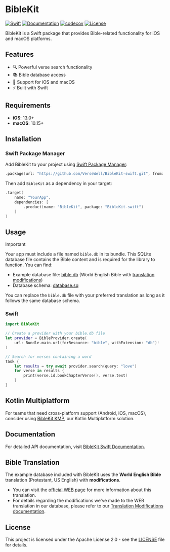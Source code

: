 # BibleKit

[![Swift](https://img.shields.io/badge/Swift-6.0-orange.svg)](https://swift.org)
[![Documentation](https://img.shields.io/badge/docs-DocC-green)](https://versewell.github.io/BibleKit-swift)
[![codecov](https://codecov.io/gh/VerseWell/BibleKit-swift/branch/main/graph/badge.svg)](https://codecov.io/gh/VerseWell/BibleKit-swift)
[![License](https://img.shields.io/badge/License-Apache%202.0-blue.svg)](LICENSE)

BibleKit is a Swift package that provides Bible-related functionality for iOS and macOS platforms.

## Features

- 🔍 Powerful verse search functionality
- 📚 Bible database access
- 📱 Support for iOS and macOS
- ⚡️ Built with Swift

## Requirements

- **iOS**: 13.0+
- **macOS**: 10.15+

## Installation

### Swift Package Manager

Add BibleKit to your project using [Swift Package Manager](https://swift.org/package-manager/):

```swift
.package(url: "https://github.com/VerseWell/BibleKit-swift.git", from: "0.1.0")
```

Then add `BibleKit` as a dependency in your target:

```swift
.target(
    name: "YourApp",
    dependencies: [
        .product(name: "BibleKit", package: "BibleKit-swift")
    ]
)
```

## Usage

> [!IMPORTANT]
> Your app must include a file named `bible.db` in its bundle. This SQLite database file contains the Bible content and is required for the library to function. You can find:
> - Example database file: [bible.db](iOSApp/iOSApp/bible.db) (World English Bible with [translation modifications](#bible-translation))
> - Database schema: [database.sq](Sources/BibleKitDB/VerseDataSource.swift#L44)
>
> You can replace the `bible.db` file with your preferred translation as long as it follows the same database schema.

### Swift

```swift
import BibleKit

// Create a provider with your bible.db file
let provider = BibleProvider.create(
    url: Bundle.main.url(forResource: "bible", withExtension: "db")!
)

// Search for verses containing a word
Task {
    let results = try await provider.search(query: "love")
    for verse in results {
        print(verse.id.bookChapterVerse(), verse.text)
    }
}
```

## Kotlin Multiplatform

For teams that need cross-platform support (Android, iOS, macOS), consider using [BibleKit KMP](https://github.com/VerseWell/biblekit-kmp), our Kotlin Multiplatform solution.

## Documentation

For detailed API documentation, visit [BibleKit Swift Documentation](https://versewell.github.io/BibleKit-swift).

## Bible Translation

The example database included with BibleKit uses the **World English Bible** translation (Protestant, US English) with **modifications**. 
- You can visit the [official WEB page](https://ebible.org/find/show.php?id=engwebp) for more information about this translation. 
- For details regarding the modifications we've made to the WEB translation in our database, please refer to our [Translation Modifications documentation](https://versewell.github.io/translation#translation-modifications).

## License

This project is licensed under the Apache License 2.0 - see the [LICENSE](LICENSE) file for details.

